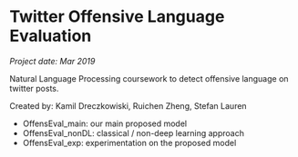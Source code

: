 # Twitter Offensive Language Evaluation

*Project date: Mar 2019*

Natural Language Processing coursework to detect offensive language on twitter posts.

Created by: Kamil Dreczkowiski, Ruichen Zheng, Stefan Lauren

- OffensEval_main: our main proposed model
- OffensEval_nonDL: classical / non-deep learning approach
- OffensEval_exp: experimentation on the proposed model
